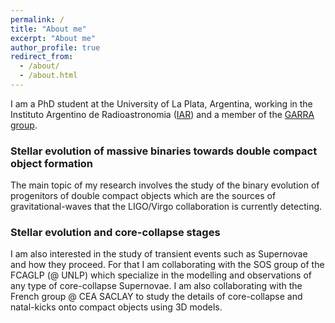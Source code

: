 ```yaml
---
permalink: /
title: "About me"
excerpt: "About me"
author_profile: true
redirect_from: 
  - /about/
  - /about.html
---
```


I am a PhD student at the University of La Plata, Argentina, working
in the Instituto Argentino de Radioastronomia
([IAR](https://www.iar.unlp.edu.ar/))
and a member of the [GARRA group](http://garra.iar.unlp.edu.ar/).

### Stellar evolution of massive binaries towards double compact object formation

The main topic of my research involves the study of the binary evolution of progenitors of double
compact objects which are the sources of gravitational-waves that the LIGO/Virgo collaboration is
currently detecting.

### Stellar evolution and core-collapse stages

I am also interested in the study of transient events such as Supernovae and how they proceed. For that I am
collaborating with the SOS group of the FCAGLP (@ UNLP) which specialize in the modelling and observations of
any type of core-collapse Supernovae. I am also collaborating with the French group @ CEA SACLAY to study the
details of core-collapse and natal-kicks onto compact objects using 3D models.
